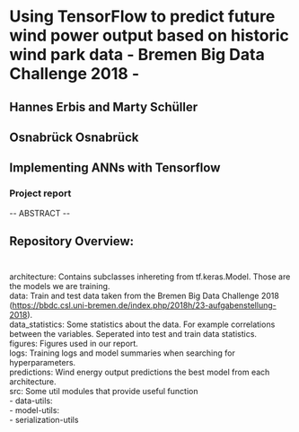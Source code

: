 # Using TensorFlow to predict future wind power output based on historic wind park data - Bremen Big Data Challenge 2018 -
## Hannes Erbis and Marty Schüller
## Osnabrück Osnabrück
## Implementing ANNs with Tensorflow
### Project report

-- ABSTRACT -- 


## Repository Overview: <br><br>
architecture: Contains subclasses inhereting from tf.keras.Model. Those are the models we are training. <br>
data: Train and test data taken from the Bremen Big Data Challenge 2018 (https://bbdc.csl.uni-bremen.de/index.php/2018h/23-aufgabenstellung-2018). <br>
data_statistics: Some statistics about the data. For example correlations between the variables. Seperated into test and train data statistics.  <br>
figures: Figures used in our report. <br>
logs: Training logs and model summaries when searching for hyperparameters. <br>
predictions: Wind energy output predictions the best model from each architecture. <br>
src: Some util modules that provide useful function <br>
                             - data-utils: <br>
                             - model-utils: <br>
                             - serialization-utils <br>



